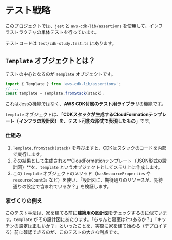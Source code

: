 # テスト戦略

このプロジェクトでは、`jest` と `aws-cdk-lib/assertions` を使用して、インフラストラクチャの単体テストを行っています。

テストコードは `test/cdk-study.test.ts` にあります。

## `Template` オブジェクトとは？

テストの中心となるのが `Template` オブジェクトです。

```typescript
import { Template } from 'aws-cdk-lib/assertions';
// ...
const template = Template.fromStack(stack);
```

これはJestの機能ではなく、**AWS CDK付属のテスト用ライブラリ**の機能です。

`template` オブジェクトは、「**CDKスタックが生成するCloudFormationテンプレート（インフラの設計図）を、テスト可能な形式で表現したもの**」です。

### 仕組み

1.  `Template.fromStack(stack)` を呼び出すと、CDKはスタックのコードを内部で実行します。
2.  その結果として生成される**CloudFormationテンプレート（JSON形式の設計図）**を、`template` というオブジェクトとしてメモリ上に作成します。
3.  この `template` オブジェクトのメソッド（`hasResourceProperties` や `resourceCountIs` など）を使い、「設計図に、期待通りのリソースが、期待通りの設定で含まれているか？」を検証します。

### 家づくりの例え

このテスト手法は、家を建てる前に**建築用の設計図**をチェックするのに似ています。`template` がその設計図にあたります。「ちゃんと寝室は2つあるか？」「キッチンの設定は正しいか？」といったことを、実際に家を建て始める（デプロイする）前に確認できるのが、このテストの大きな利点です。